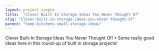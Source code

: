 ```yaml
---
layout: project_single
title:  "Clever Built In Storage Ideas You Never Thought Of"
slug: "clever-built-in-storage-ideas-you-never-thought-of"
parent: "home-kitchens-small-storage-ideas"
---
```

Clever Built-In Storage Ideas You Never Thought Of! • Some really good ideas here in this round-up of built in storage projects!